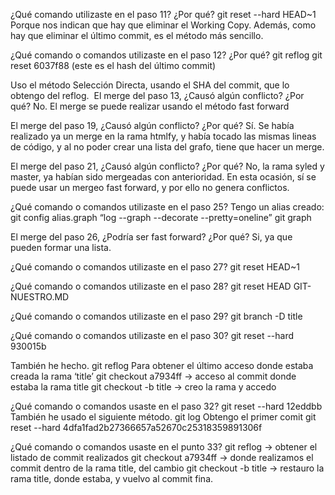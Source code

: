 ¿Qué comando utilizaste en el paso 11? ¿Por qué?
git reset --hard HEAD~1
Porque nos indican que hay que eliminar el Working Copy. Además, como hay que eliminar el último commit, es el método más sencillo.

¿Qué comando o comandos utilizaste en el paso 12? ¿Por qué?
git reflog
git reset 6037f88 (este es el hash del último commit)

Uso el método Selección Directa, usando el SHA del commit, que lo obtengo del reflog. 
El merge del paso 13, ¿Causó algún conflicto? ¿Por qué?
No. El merge se puede realizar usando el método fast forward

El merge del paso 19, ¿Causó algún conflicto? ¿Por qué? 
Sí. Se había realizado ya un merge en la rama htmlfy, y había tocado las mismas lineas de código,  y al no poder crear una lista del grafo, tiene que hacer un merge.	

El merge del paso 21, ¿Causó algún conflicto? ¿Por qué? 
No, la rama syled y master, ya habían sido mergeadas con anterioridad. En esta ocasión, sí se puede usar un mergeo fast forward, y por ello no genera conflictos.

¿Qué comando o comandos utilizaste en el paso 25?
Tengo un alias creado:
git config alias.graph “log --graph --decorate --pretty=oneline”
git graph

El merge del paso 26, ¿Podría ser fast forward? ¿Por qué?
Si, ya que pueden formar una lista.

¿Qué comando o comandos utilizaste en el paso 27? 
git reset HEAD~1

¿Qué comando o comandos utilizaste en el paso 28? 
git reset HEAD GIT-NUESTRO.MD

¿Qué comando o comandos utilizaste en el paso 29?
git branch -D title


¿Qué comando o comandos utilizaste en el paso 30?
git reset --hard 930015b

También he hecho.
git reflog
Para obtener el último acceso donde estaba creada la rama ‘title’
git checkout a7934ff -> acceso al commit donde estaba la rama title
git checkout -b title -> creo la rama y accedo

¿Qué comando o comandos usaste en el paso 32? 
git reset --hard 12eddbb
También he usado el siguiente método.
git log
Obtengo el primer comit
git reset --hard 4dfa1fad2b27366657a52670c25318359891306f

¿Qué comando o comandos usaste en el punto 33? 
git reflog -> obtener el listado de commit realizados
git checkout a7934ff -> donde realizamos el commit dentro de la rama title, del cambio
git checkout -b title -> restauro la rama title, donde estaba, y vuelvo al commit fina.

